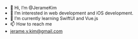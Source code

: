 - 👋 Hi, I’m @JerameKim
- 👀 I’m interested in web development and iOS development. 
- 🌱 I’m currently learning SwiftUI and Vue.js
- 📫 How to reach me 
- jerame.y.kim@gmail.com
